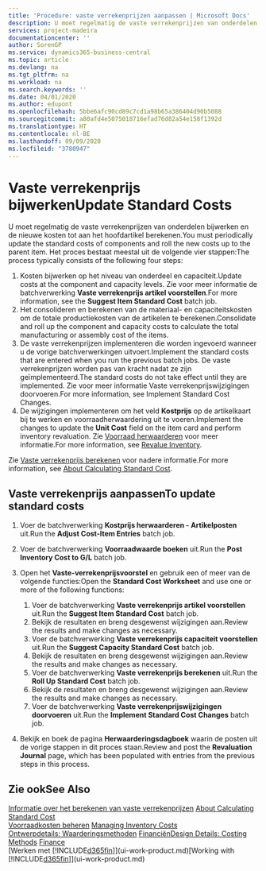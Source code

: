 ```yaml
---
title: 'Procedure: vaste verrekenprijzen aanpassen | Microsoft Docs'
description: U moet regelmatig de vaste verrekenprijzen van onderdelen bijwerken en de nieuwe kosten tot aan het hoofdartikel berekenen.
services: project-madeira
documentationcenter: ''
author: SorenGP
ms.service: dynamics365-business-central
ms.topic: article
ms.devlang: na
ms.tgt_pltfrm: na
ms.workload: na
ms.search.keywords: ''
ms.date: 04/01/2020
ms.author: edupont
ms.openlocfilehash: 5bbe6afc90cd89c7cd1a98b65a386404d90b5088
ms.sourcegitcommit: a80afd4e5075018716efad76d82a54e158f1392d
ms.translationtype: HT
ms.contentlocale: nl-BE
ms.lasthandoff: 09/09/2020
ms.locfileid: "3780947"
---
```

# <a name="update-standard-costs"></a><span data-ttu-id="cc591-103">Vaste verrekenprijs bijwerken</span><span class="sxs-lookup"><span data-stu-id="cc591-103">Update Standard Costs</span></span>
<span data-ttu-id="cc591-104">U moet regelmatig de vaste verrekenprijzen van onderdelen bijwerken en de nieuwe kosten tot aan het hoofdartikel berekenen.</span><span class="sxs-lookup"><span data-stu-id="cc591-104">You must periodically update the standard costs of components and roll the new costs up to the parent item.</span></span> <span data-ttu-id="cc591-105">Het proces bestaat meestal uit de volgende vier stappen:</span><span class="sxs-lookup"><span data-stu-id="cc591-105">The process typically consists of the following four steps:</span></span>  

1.  <span data-ttu-id="cc591-106">Kosten bijwerken op het niveau van onderdeel en capaciteit.</span><span class="sxs-lookup"><span data-stu-id="cc591-106">Update costs at the component and capacity levels.</span></span> <span data-ttu-id="cc591-107">Zie voor meer informatie de batchverwerking **Vaste verrekenprijs artikel voorstellen**.</span><span class="sxs-lookup"><span data-stu-id="cc591-107">For more information, see the **Suggest Item Standard Cost** batch job.</span></span>  
2.  <span data-ttu-id="cc591-108">Het consolideren en berekenen van de materiaal- en capaciteitskosten om de totale productiekosten van de artikelen te berekenen.</span><span class="sxs-lookup"><span data-stu-id="cc591-108">Consolidate and roll up the component and capacity costs to calculate the total manufacturing or assembly cost of the items.</span></span>  
3.  <span data-ttu-id="cc591-109">De vaste verrekenprijzen implementeren die worden ingevoerd wanneer u de vorige batchverwerkingen uitvoert.</span><span class="sxs-lookup"><span data-stu-id="cc591-109">Implement the standard costs that are entered when you run the previous batch jobs.</span></span> <span data-ttu-id="cc591-110">De vaste verrekenprijzen worden pas van kracht nadat ze zijn geïmplementeerd.</span><span class="sxs-lookup"><span data-stu-id="cc591-110">The standard costs do not take effect until they are implemented.</span></span> <span data-ttu-id="cc591-111">Zie voor meer informatie Vaste verrekenprijswijzigingen doorvoeren.</span><span class="sxs-lookup"><span data-stu-id="cc591-111">For more information, see Implement Standard Cost Changes.</span></span>  
4.  <span data-ttu-id="cc591-112">De wijzigingen implementeren om het veld **Kostprijs** op de artikelkaart bij te werken en voorraadherwaardering uit te voeren.</span><span class="sxs-lookup"><span data-stu-id="cc591-112">Implement the changes to update the **Unit Cost** field on the item card and perform inventory revaluation.</span></span> <span data-ttu-id="cc591-113">Zie [Voorraad herwaarderen](inventory-how-revalue-inventory.md) voor meer informatie.</span><span class="sxs-lookup"><span data-stu-id="cc591-113">For more information, see [Revalue Inventory](inventory-how-revalue-inventory.md).</span></span>  

<span data-ttu-id="cc591-114">Zie [Vaste verrekenprijs berekenen](finance-about-calculating-standard-cost.md) voor nadere informatie.</span><span class="sxs-lookup"><span data-stu-id="cc591-114">For more information, see [About Calculating Standard Cost](finance-about-calculating-standard-cost.md).</span></span>  
## <a name="to-update-standard-costs"></a><span data-ttu-id="cc591-115">Vaste verrekenprijs aanpassen</span><span class="sxs-lookup"><span data-stu-id="cc591-115">To update standard costs</span></span>  
1.  <span data-ttu-id="cc591-116">Voer de batchverwerking **Kostprijs herwaarderen - Artikelposten** uit.</span><span class="sxs-lookup"><span data-stu-id="cc591-116">Run the **Adjust Cost-Item Entries** batch job.</span></span>  
2.  <span data-ttu-id="cc591-117">Voer de batchverwerking **Voorraadwaarde boeken** uit.</span><span class="sxs-lookup"><span data-stu-id="cc591-117">Run the **Post Inventory Cost to G/L** batch job.</span></span>  
3.  <span data-ttu-id="cc591-118">Open het **Vaste-verrekenprijsvoorstel** en gebruik een of meer van de volgende functies:</span><span class="sxs-lookup"><span data-stu-id="cc591-118">Open the **Standard Cost Worksheet** and use one or more of the following functions:</span></span>  

    1.  <span data-ttu-id="cc591-119">Voer de batchverwerking **Vaste verrekenprijs artikel voorstellen** uit.</span><span class="sxs-lookup"><span data-stu-id="cc591-119">Run the **Suggest Item Standard Cost** batch job.</span></span>  
    2.  <span data-ttu-id="cc591-120">Bekijk de resultaten en breng desgewenst wijzigingen aan.</span><span class="sxs-lookup"><span data-stu-id="cc591-120">Review the results and make changes as necessary.</span></span>  
    3.  <span data-ttu-id="cc591-121">Voer de batchverwerking **Vaste verrekenprijs capaciteit voorstellen** uit.</span><span class="sxs-lookup"><span data-stu-id="cc591-121">Run the **Suggest Capacity Standard Cost** batch job.</span></span>  
    4.  <span data-ttu-id="cc591-122">Bekijk de resultaten en breng desgewenst wijzigingen aan.</span><span class="sxs-lookup"><span data-stu-id="cc591-122">Review the results and make changes as necessary.</span></span>
    5. <span data-ttu-id="cc591-123">Voer de batchverwerking **Vaste verrekenprijs berekenen** uit.</span><span class="sxs-lookup"><span data-stu-id="cc591-123">Run the **Roll Up Standard Cost** batch job.</span></span>
    6.  <span data-ttu-id="cc591-124">Bekijk de resultaten en breng desgewenst wijzigingen aan.</span><span class="sxs-lookup"><span data-stu-id="cc591-124">Review the results and make changes as necessary.</span></span>
    7.  <span data-ttu-id="cc591-125">Voer de batchverwerking **Vaste verrekenprijswijzigingen doorvoeren** uit.</span><span class="sxs-lookup"><span data-stu-id="cc591-125">Run the **Implement Standard Cost Changes** batch job.</span></span>  
4.  <span data-ttu-id="cc591-126">Bekijk en boek de pagina **Herwaarderingsdagboek** waarin de posten uit de vorige stappen in dit proces staan.</span><span class="sxs-lookup"><span data-stu-id="cc591-126">Review and post the **Revaluation Journal** page, which has been populated with entries from the previous steps in this process.</span></span>  

## <a name="see-also"></a><span data-ttu-id="cc591-127">Zie ook</span><span class="sxs-lookup"><span data-stu-id="cc591-127">See Also</span></span>  
 <span data-ttu-id="cc591-128">[Informatie over het berekenen van vaste verrekenprijzen](finance-about-calculating-standard-cost.md) </span><span class="sxs-lookup"><span data-stu-id="cc591-128">[About Calculating Standard Cost](finance-about-calculating-standard-cost.md) </span></span>  
 <span data-ttu-id="cc591-129">[Voorraadkosten beheren](finance-manage-inventory-costs.md) </span><span class="sxs-lookup"><span data-stu-id="cc591-129">[Managing Inventory Costs](finance-manage-inventory-costs.md) </span></span>  
 <span data-ttu-id="cc591-130">[Ontwerpdetails: Waarderingsmethoden](design-details-costing-methods.md) [Financiën](finance.md)</span><span class="sxs-lookup"><span data-stu-id="cc591-130">[Design Details: Costing Methods](design-details-costing-methods.md) [Finance](finance.md)</span></span>  
 <span data-ttu-id="cc591-131">[Werken met [!INCLUDE[d365fin](includes/d365fin_md.md)]](ui-work-product.md)</span><span class="sxs-lookup"><span data-stu-id="cc591-131">[Working with [!INCLUDE[d365fin](includes/d365fin_md.md)]](ui-work-product.md)</span></span>  
